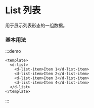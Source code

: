 # List 列表

用于展示列表形态的一组数据。

### 基本用法

:::demo

```vue
<template>
  <d-list>
    <d-list-item>Item 1</d-list-item>
    <d-list-item>Item 2</d-list-item>
    <d-list-item>Item 3</d-list-item>
    <d-list-item>Item 4</d-list-item>
  </d-list>
</template>
```

:::
